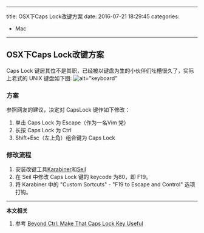 ----
title: OSX下Caps Lock改键方案
date: 2016-07-21 18:29:45
categories:
- Mac
----
## OSX下Caps Lock改键方案
Caps Lock 键居其位不是其职，已经被以键盘为生的小伙伴们吐槽很久了，实际上老式的 UNIX 键盘如下图:
![alt="keyboard"][0]

### 方案
参照网友的建议，决定对 CapsLock 键作如下修改：
1. 单击 Caps Lock 为 Escape（作为一名Vim 党）
1. 长按 Caps Lock 为 Ctrl
1. Shift+Esc（左上角）组合键为 Caps Lock

### 修改流程
1. 安装改键工具[Karabiner][1]和[Seil][2]
1. 在 Seil 中修改 Caps Lock 键的 keycode 为80，即 F19。
1. 将 Karabiner 中的 "Custom Sortcuts" - "F19 to Escape and Control" 选项打钩。

***
**本文相关**
1. 参考
[Beyond Ctrl: Make That Caps Lock Key Useful](http://www.economyofeffort.com/2014/08/11/beyond-ctrl-remap-make-that-caps-lock-key-useful/)

[0]:http://7xrqfg.com1.z0.glb.clouddn.com/unixKeyboard.png
[1]:https://pqrs.org/osx/karabiner/
[2]:https://pqrs.org/osx/karabiner/seil.html

